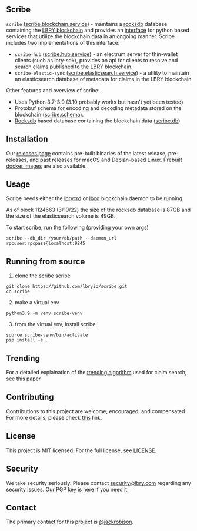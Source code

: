 ## Scribe

`scribe` ([scribe.blockchain.service](https://github.com/lbryio/scribe/tree/master/scribe/blockchain/service.py)) - maintains a [rocksdb](https://github.com/lbryio/lbry-rocksdb) database containing the [LBRY blockchain](https://github.com/lbryio/lbrycrd) and provides an [interface](https://github.com/lbryio/scribe/tree/master/scribe/service.py) for python based services that utilize the blockchain data in an ongoing manner. Scribe includes two implementations of this interface:
 * `scribe-hub` ([scribe.hub.service](https://github.com/lbryio/scribe/tree/master/scribe/hub/service.py)) - an electrum server for thin-wallet clients (such as lbry-sdk), provides an api for clients to resolve and search claims published to the LBRY blockchain.
 * `scribe-elastic-sync` ([scribe.elasticsearch.service](https://github.com/lbryio/scribe/tree/master/scribe/elasticsearch/service.py)) - a utility to maintain an elasticsearch database of metadata for claims in the LBRY blockchain

Other features and overview of scribe:
 * Uses Python 3.7-3.9 (3.10 probably works but hasn't yet been tested)
 * Protobuf schema for encoding and decoding metadata stored on the blockchain ([scribe.schema](https://github.com/lbryio/scribe/tree/master/scribe/schema)).
 * [Rocksdb](https://github.com/lbryio/lbry-rocksdb/) based database containing the blockchain data ([scribe.db](https://github.com/lbryio/scribe/tree/master/scribe/db))


## Installation

Our [releases page](https://github.com/lbryio/scribe/releases) contains pre-built binaries of the latest release, pre-releases, and past releases for macOS and Debian-based Linux.
Prebuilt [docker images](https://hub.docker.com/r/lbry/scribe/latest-release) are also available.

## Usage

Scribe needs either the [lbrycrd](https://github.com/lbryio/lbrycrd) or [lbcd](https://github.com/lbryio/lbrycrd) blockchain daemon to be running.

As of block 1124663 (3/10/22) the size of the rocksdb database is 87GB and the size of the elasticsearch volume is 49GB.

To start scribe, run the following (providing your own args)

```
scribe --db_dir /your/db/path --daemon_url rpcuser:rpcpass@localhost:9245
```

## Running from source

1. clone the scribe scribe
```
git clone https://github.com/lbryio/scribe.git
cd scribe
```
2. make a virtual env
```
python3.9 -m venv scribe-venv
```
3. from the virtual env, install scribe
```
source scribe-venv/bin/activate
pip install -e .
```

## Trending

For a detailed explaination of the [trending algorithm](https://github.com/lbryio/scribe/blob/master/scribe/elasticsearch/fast_ar_trending.py) used for claim search, see [this](https://raw.githubusercontent.com/lbryio/scribe/master/scribe/elasticsearch/trending%20algorithm.pdf) paper

## Contributing

Contributions to this project are welcome, encouraged, and compensated. For more details, please check [this](https://lbry.tech/contribute) link.

## License

This project is MIT licensed. For the full license, see [LICENSE](LICENSE).

## Security

We take security seriously. Please contact security@lbry.com regarding any security issues. [Our PGP key is here](https://lbry.com/faq/pgp-key) if you need it.

## Contact

The primary contact for this project is [@jackrobison](mailto:jackrobison@lbry.com).
